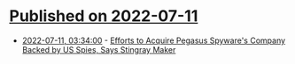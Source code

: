 # [Published on 2022-07-11](index.md)

* [2022-07-11, 03:34:00](https://news.slashdot.org/story/22/07/11/0243224/efforts-to-acquire-pegasus-spywares-company-backed-by-us-spies-says-stingray-maker?utm_source=rss1.0mainlinkanon&utm_medium=feed) - [Efforts to Acquire Pegasus Spyware's Company Backed by US Spies, Says Stingray Maker](https://news.slashdot.org/story/22/07/11/0243224/efforts-to-acquire-pegasus-spywares-company-backed-by-us-spies-says-stingray-maker?utm_source=rss1.0mainlinkanon&utm_medium=feed)
